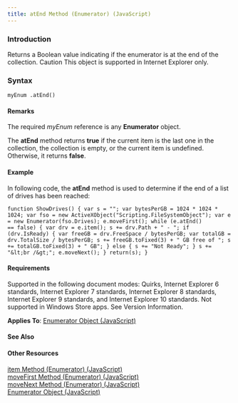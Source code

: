 ```yaml
---
title: atEnd Method (Enumerator) (JavaScript)
---
```


### Introduction 

 Returns a Boolean value indicating if the enumerator is at the end of the collection. Caution This object is supported in Internet Explorer only.

### Syntax 

```
myEnum .atEnd()
```

#### Remarks 

<div id="languageReferenceRemarksSection" class="section" name="collapseableSection" style="">
  <p xmlns:util="util">
    The required <i>myEnum</i> reference is any <b>Enumerator</b> object.
  </p>
  <p xmlns:util="util">
    The <b>atEnd</b> method returns <b>true</b> if the current item is the last one in the collection, the collection is empty, or the current item is undefined. Otherwise, it returns <b>false</b>.
  </p>
</div>

#### Example 

<p xmlns:util="util">
  In following code, the <b>atEnd</b> method is used to determine if the end of a list of drives has been reached:
</p>

```
function ShowDrives() { var s = ""; var bytesPerGB = 1024 * 1024 * 1024; var fso = new ActiveXObject("Scripting.FileSystemObject"); var e = new Enumerator(fso.Drives); e.moveFirst(); while (e.atEnd()
== false) { var drv = e.item(); s += drv.Path + " - "; if (drv.IsReady) { var freeGB = drv.FreeSpace / bytesPerGB; var totalGB = drv.TotalSize / bytesPerGB; s += freeGB.toFixed(3) + " GB free of "; s
+= totalGB.toFixed(3) + " GB"; } else { s += "Not Ready"; } s += "&lt;br /&gt;"; e.moveNext(); } return(s); }
```

#### Requirements 

<div id="requirementsTitleSection" class="section" name="collapseableSection" style="">
  <p xmlns:util="util">
    Supported in the following document modes: Quirks, Internet Explorer 6 standards, Internet Explorer 7 standards, Internet Explorer 8 standards, Internet Explorer 9 standards, and Internet
    Explorer 10 standards. Not supported in Windows Store apps. See Version Information.
  </p>
  <p xmlns:util="util">
    <b>Applies To</b>: <span sdata="link"><a href="63f03c21-d58c-47db-a728-4d8d88b0a422.htm">Enumerator Object (JavaScript)</a></span>
  </p>
</div>

#### See Also 

<div id="seeAlsoSection" class="section" name="collapseableSection" style="">
  <h4 class="subHeading">
    Other Resources
  </h4>
  <div class="seeAlsoStyle">
    <span sdata="link" xmlns:util="util"><a href="a88e93f2-42df-4578-a4f9-0760bd074185.htm">item Method (Enumerator) (JavaScript)</a></span>
  </div>
  <div class="seeAlsoStyle">
    <span sdata="link" xmlns:util="util"><a href="96eedc66-7974-443c-b0cd-55373a7c0e59.htm">moveFirst Method (Enumerator) (JavaScript)</a></span>
  </div>
  <div class="seeAlsoStyle">
    <span sdata="link" xmlns:util="util"><a href="59aa339b-f375-450a-8276-37896a55a824.htm">moveNext Method (Enumerator) (JavaScript)</a></span>
  </div>
  <div class="seeAlsoStyle">
    <span sdata="link" xmlns:util="util"><a href="63f03c21-d58c-47db-a728-4d8d88b0a422.htm">Enumerator Object (JavaScript)</a></span>
  </div>
</div>

